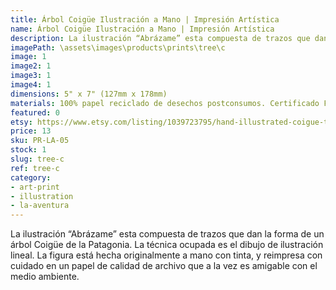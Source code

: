```yaml
---
title: Árbol Coigüe Ilustración a Mano | Impresión Artística
name: Árbol Coigüe Ilustración a Mano | Impresión Artística
description: La ilustración “Abrázame” esta compuesta de trazos que dan la forma de un árbol Coigüe de la Patagonia. La técnica ocupada es el dibujo de ilustración lineal. La figura está hecha originalmente a mano con tinta, y reimpresa con cuidado en un papel de calidad de archivo que a la vez es amigable con el medio ambiente.
imagePath: \assets\images\products\prints\tree\c
image: 1
image2: 1
image3: 1
image4: 1
dimensions: 5" x 7" (127mm x 178mm)
materials: 100% papel reciclado de desechos postconsumos. Certificado FSC.
featured: 0
etsy: https://www.etsy.com/listing/1039723795/hand-illustrated-coigue-tree-o-art-print
price: 13
sku: PR-LA-05
stock: 1
slug: tree-c
ref: tree-c
category:
- art-print
- illustration
- la-aventura
---
```

La ilustración “Abrázame” esta compuesta de trazos  que dan la forma de un árbol Coigüe de la Patagonia. La técnica ocupada es el dibujo de ilustración lineal. La figura está hecha originalmente a mano con tinta, y reimpresa con cuidado en un papel de calidad de archivo que a la vez es amigable con el medio ambiente.
